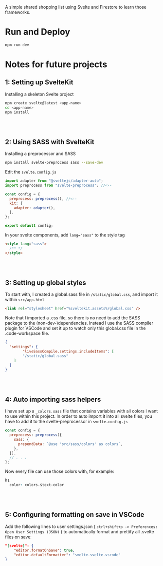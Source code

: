 A simple shared shopping list using Svelte and Firestore to learn those frameworks.



# Run and Deploy
```bash
npm run dev
```

# Notes for future projects
## 1: Setting up SvelteKit
Installing a skeleton Svelte project
```bash
npm create svelte@latest <app-name>
cd <app-name>
npm install
```
<br><br>

## 2: Using SASS with SvelteKit
Installing a preprocessor and SASS
```bash	
npm install svelte-preprocess sass --save-dev
```

Edit the `svelte.config.js`
```javascript	
import adapter from "@sveltejs/adapter-auto";
import preprocess from "svelte-preprocess"; //<--

const config = {
  preprocess: preprocess(), //<--
  kit: {
    adapter: adapter(),
  },
};

export default config;
```
In your svelte components, add `lang="sass"` to the style tag
```html
<style lang="sass">
  /** */
</style>
```
<br><br>

## 3: Setting up global styles
To start with, I created a global.sass file in `/static/global.css`, and import it within `src/app.html`
```html
<link rel="stylesheet" href="%sveltekit.assets%/global.css" />
```
Note that I imported a .css file, so there is no need to add the SASS package to the (non-dev-)dependencies.
Instead I use the SASS compiler plugin for VSCode and set it up to watch only this global.css file in the .code-workspace
file.
```json
{
  "settings": {
		"liveSassCompile.settings.includeItems": [
        "/static/global.sass"
    ]
  }
}
```
<br><br>

## 4: Auto importing sass helpers
I have set up a `_colors.sass` file that contains variables with all colors I want to use within this project.
In order to auto import it into all svelte files, you have to add it to the svelte-preprocessor in `svelte.config.js`
```javascript
const config = {
  preprocess: preprocess({
    sass: {
      prependData: `@use 'src/sass/colors' as colors`,
    },
  }),
  // . . .
};
```
Now every file can use those colors with, for example:
```css
h1
  color: colors.$text-color

```

<br><br>
## 5: Configuring formatting on save in VSCode
Add the following lines to user settings.json
( `ctrl+shift+p -> Preferences: Open User Settings (JSON)` ) to automatically format and prettify all .svelte files on save:
```json
"[svelte]": {
    "editor.formatOnSave": true,
    "editor.defaultFormatter": "svelte.svelte-vscode"
}
```
